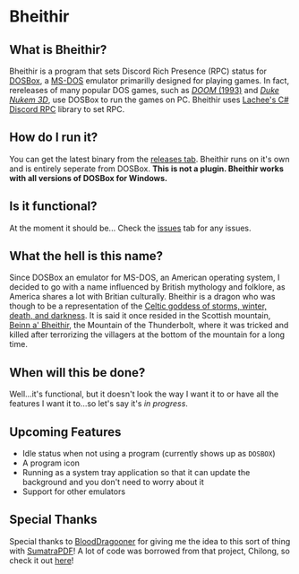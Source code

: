 # Bheithir

## What is Bheithir?
Bheithir is a program that sets Discord Rich Presence (RPC) status for [DOSBox](https://www.dosbox.com/), a [MS-DOS](https://en.wikipedia.org/wiki/MS-DOS) emulator primarilly designed for playing games. In fact, rereleases of many popular DOS games, such as [*DOOM* (1993)](https://en.wikipedia.org/wiki/Doom_(1993_video_game)) and [*Duke Nukem 3D*](https://en.wikipedia.org/wiki/Duke_Nukem_3D), use DOSBox to run the games on PC. Bheithir uses [Lachee's C# Discord RPC](https://github.com/Lachee/discord-rpc-csharp) library to set RPC.

## How do I run it?
You can get the latest binary from the [releases tab](https://github.com/MechaDragonX/Bheithir/releases). Bheithir runs on it's own and is entirely seperate from DOSBox. **This is not a plugin. Bheithir works with all versions of DOSBox for Windows.**

## Is it functional?
At the moment it should be... Check the [issues](https://github.com/MechaDragonX/Bheithir/issues) tab for any issues.

## What the hell is this name?
Since DOSBox an emulator for MS-DOS, an American operating system, I decided to go with a name influenced by British mythology and folklore, as America shares a lot with Britian culturally. Bheithir is a dragon who was though to be a representation of the [Celtic goddess of storms, winter, death, and darkness](https://books.google.com/books?id=XPoRSLTkhtsC&pg=PA179&lpg=PA179&dq=bheithir+scotland&source=bl&ots=h2FaVFtlKN&sig=ACfU3U0fPo-tvlrPfv6CW9OVvdrHlOE66g&hl=en&ppis=_e&sa=X&ved=2ahUKEwjKiInks77oAhWuGTQIHZbbAToQ6AEwCXoECB4QAQ#v=onepage&q=bheithir%20scotland&f=false). It is said it once resided in the Scottish mountain, [Beinn a' Bheithir](https://en.wikipedia.org/wiki/Beinn_a%27_Bheithir), the Mountain of the Thunderbolt, where it was tricked and killed after terrorizing the villagers at the bottom of the mountain for a long time.

## When will this be done?
Well...it's functional, but it doesn't look the way I want it to or have all the features I want it to...so let's say it's *in progress*.

## Upcoming Features
- Idle status when not using a program (currently shows up as `DOSBOX`)
- A program icon
- Running as a system tray application so that it can update the background and you don't need to worry about it
- Support for other emulators

## Special Thanks
Special thanks to [BloodDragooner](https://github.com/BloodDragooner) for giving me the idea to this sort of thing with [SumatraPDF](https://github.com/sumatrapdfreader/sumatrapdf)! A lot of code was borrowed from that project, Chilong, so check it out [here](https://github.com/MechaDragonX/Chilong)!
